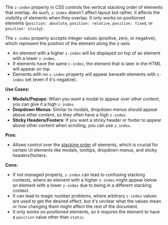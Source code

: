 The `z-index` property in CSS controls the vertical stacking order of elements that overlap. As such, `z-index` doesn't affect layout but rather, it affects the visibility of elements when they overlap. It only works on positioned elements (`position: absolute`, `position: relative`, `position: fixed`, or `position: sticky`).

The `z-index` property accepts integer values (positive, zero, or negative), which represent the position of the element along the z-axis:

- An element with a higher `z-index` will be displayed on top of an element with a lower `z-index`.
- If elements have the same `z-index`, the element that is later in the HTML will appear on top.
- Elements with no `z-index` property will appear beneath elements with `z-index` set (even if it's negative).

**Use Cases:**

- **Modals/Popups**: When you want a modal to appear over other content, you can give it a high `z-index`.
- **Dropdown Menus**: Similar to modals, dropdown menus should appear above other content, so they often have a high `z-index`.
- **Sticky Headers/Footers**: If you want a sticky header or footer to appear above other content when scrolling, you can use `z-index`.

**Pros:**

- Allows control over the [stacking order](./stacking-context.md) of elements, which is crucial for certain UI elements like modals, tooltips, dropdown menus, and sticky headers/footers.

**Cons:**

- If not managed properly, `z-index` can lead to confusing stacking contexts, where an element with a higher `z-index` might appear below an element with a lower `z-index` due to being in a different stacking context.
- It can lead to magic number problems, where arbitrary `z-index` values are used to get the desired effect, but it's unclear what the values mean or how changing them might affect the rest of the document.
- It only works on positioned elements, so it requires the element to have a `position` value other than `static`.
